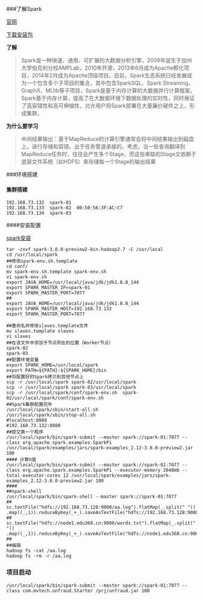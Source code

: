###了解Spark

[官网](http://spark.apache.org)

[下载安装包](https://blog.csdn.net/Fortuna_i/article/details/101681939?depth_1-utm_source=distribute.pc_relevant.none-task&utm_source=distribute.pc_relevant.none-task)

**了解**

>Spark是一种快速、通用、可扩展的大数据分析引擎，2009年诞生于加州大学伯克利分校AMPLab，2010年开源，2013年6月成为Apache孵化项目，2014年2月成为Apache顶级项目。目前，Spark生态系统已经发展成为一个包含多个子项目的集合，其中包含SparkSQL、Spark Streaming、GraphX、MLlib等子项目，Spark是基于内存计算的大数据并行计算框架。Spark基于内存计算，提高了在大数据环境下数据处理的实时性，同时保证了高容错性和高可伸缩性，允许用户将Spark部署在大量廉价硬件之上，形成集群。

**为什么要学习**

>中间结果输出：基于MapReduce的计算引擎通常会将中间结果输出到磁盘上，进行存储和容错。出于任务管道承接的，考虑，当一些查询翻译到MapReduce任务时，往往会产生多个Stage，而这些串联的Stage又依赖于底层文件系统（如HDFS）来存储每一个Stage的输出结果

###环境搭建

#### 集群搭建

```shell
192.168.73.132	spark-01
192.168.73.133	spark-02  00:50:56:3F:AC:C7
192.168.73.134	spark-03
```

####安装配置

[spark安装](https://blog.csdn.net/kangaroojie/article/details/80831993)

```shell
tar -zxvf spark-3.0.0-preview2-bin-hadoop2.7 -C /usr/local
cd /usr/local/spark
##修改spark-env.sh.template
cd conf/
mv spark-env.sh.template spark-env.sh
vi spark-env.sh
export JAVA_HOME=/usr/local/java/jdk/jdk1.8.0_144
export SPARK_MASTER_IP=spark-01
export SPARK_MASTER_PORT=7077
##
export JAVA_HOME=/usr/local/java/jdk/jdk1.8.0_144
export SPARK_MASTER_HOST=192.168.73.132
export SPARK_MASTER_PORT=7077

##重命名并修改slaves.template文件
mv slaves.template slaves
vi slaves
##在该文件中添加子节点所在的位置（Worker节点）
spark-02
spark-03
##配置环境变量
export SPARK_HOME=/usr/local/spark
export PATH=${PATH}:${SPARK_HOME}/bin
##将配置好的Spark拷贝到其他节点上
scp -r /usr/local/spark spark-02/usr/local/spark
scp -r /usr/local/spark spark-03/usr/local/spark
scp -r /usr/local/spark/conf/spark-env.sh  spark-02/usr/local/spark/conf/spark-env.sh
##Spark集群配置完毕
/usr/local/spark/sbin/start-all.sh
/usr/local/spark/sbin/stop-all.sh
#localhost:8080
#192.168.73.132:8080
##提交第一个程序
/usr/local/spark/bin/spark-submit --master spark://spark-01:7077 --class org.apache.spark.examples.SparkPi /usr/local/spark/examples/jars/spark-examples_2.12-3.0.0-preview2.jar 100
#### 计算π值
/usr/local/spark/bin/spark-submit --master spark://spark-01:7077 --class org.apache.spark.examples.SparkPi --executor-memory 2048mb --total-executor-cores 12 /usr/local/spark/examples/jars/spark-examples_2.12-3.0.0-preview2.jar 100
####
##spark-shell
/usr/local/spark/bin/spark-shell --master spark://spark-01:7077
##
sc.textFile("hdfs://192.168.73.128:9000/aa.log").flatMap(_.split(" "))
.map((_,1)).reduceByKey(_+_).saveAsTextFile("hdfs://192.168.73.128:9000/out/bb.log")
##
sc.textFile("hdfs://node1.edu360.cn:9000/words.txt").flatMap(_.split(" "))
.map((_,1)).reduceByKey(_+_).saveAsTextFile("hdfs://node1.edu360.cn:9000/out")
##
##编辑
hadoop fs -cat /aa.log
hadoop fs -rm -r /aa.log
```

### 项目启动

```
/usr/local/spark/bin/spark-submit --master spark://spark-01:7077 --class com.mvtech.unfraud.Starter /prj/unfraud.jar 100
```

